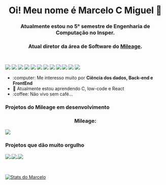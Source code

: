 <strong>
<h1 align="center"> Oi! Meu nome é Marcelo C Miguel 👋 </h1>
<h3 align="center"> Atualmente estou no 5° semestre de Engenharia de Computação no Insper.</h3>
<h3 align="center"> Atual diretor da área de Software do <a href="https://github.com/inspermileage">
Mileage</a>.</h3>
</strong>
<br />

![](https://img.shields.io/badge/-Python-informational?style=flat&logo=python&logoColor=white&color=F7D146)
![](https://img.shields.io/badge/-Java-informational?style=flat&logo=java&logoColor=white&color=477EDD)
![](https://img.shields.io/badge/-C-informational?style=flat&logo=c&logoColor=white&color=F7D146)
![](https://img.shields.io/badge/-Flutter-informational?style=flat&logo=flutter&logoColor=white&color=8FBADD)
![](https://img.shields.io/badge/-HTML-informational?style=flat&logo=html5&logoColor=white&color=DD5800)
![](https://img.shields.io/badge/-CSS-informational?style=flat&logo=css3&logoColor=white&color=1003DD)
![](https://img.shields.io/badge/-MySQL-informational?style=flat&logo=mySQL&logoColor=white&color=42759C)
![](https://img.shields.io/badge/-GitHub-informational?style=flat&logo=github&logoColor=white&color=000000)
![](https://img.shields.io/badge/-ROS-informational?style=flat&logo=ROS&logoColor=white&color=DD6800)
![](https://img.shields.io/badge/-JavaScript-informational?style=flat&logo=ROS&logoColor=white&color=DD6800)
![](https://img.shields.io/badge/-Gatsby-informational?style=flat&logo=ROS&logoColor=white&color=DD6800)
![](https://img.shields.io/badge/-React-informational?style=flat&logo=ROS&logoColor=white&color=DD6800)





<ul>
  <li>:computer: Me interesso muito por <strong>Ciência dos dados, Back-end e FrontEnd</strong></li>
  <li>🧠 Atualmente estou aprendendo C, low-code e React</li>
  <li>:coffee: Não vivo sem café...</li>
</ul>

### Projetos do Mileage em desenvolvimento 
<h3 align="center"> Mileage:</h3>
<a href="https://github.com/inspermileage/team-dashboard">
  <img align="center" src="https://github-readme-stats.vercel.app/api/pin/?username=inspermileage&repo=team-dashboard" />
</a>

<!-- ### Projetos acadêmicos em desenvolvimento

<br />
<h4>Não tenho repositórios públicos... Mas são projetos em C :)<h4>
<br /> -->

### Projetos que dão muito orgulho

<a href="https://github.com/sophiaks/VisaoComputacional-ROS">
  <img align="center" src="https://github-readme-stats.vercel.app/api/pin/?username=sophiaks&repo=VisaoComputacional-ROS" />
</a>

<a href="https://github.com/sophiaks/Naive-Bayes-Classifier">
  <img align="center" src="https://github-readme-stats.vercel.app/api/pin/?username=sophiaks&repo=Naive-Bayes-Classifier" />
</a>

<a href="https://github.com/sophiaks/Protocolo-UART">
  <img align="center" src="https://github-readme-stats.vercel.app/api/pin/?username=sophiaks&repo=Protocolo-UART" />
</a>

<br />
<br />
<br />

[![Stats do Marcelo](https://github-readme-stats.vercel.app/api?username=MarceloCMiguel&count_private=true&show_icons=true&theme=dracula)](https://github.com/MarceloCMiguel/MarceloCMiguel)
